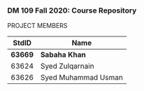 ### DM 109 Fall 2020: Course Repository

PROJECT MEMBERS

| StdID  | Name |
| ------------- | ------------- |
| <b>63669</b>  | <b>Sabaha Khan</b>  |
| 63624  | Syed Zulqarnain  |
| 63626  | Syed Muhammad Usman  | 
